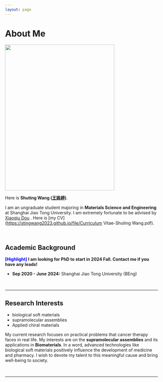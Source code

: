 ```yaml
---
layout: page
---
```


# About Me

<img src="https://stingwang2023.github.io/图片1.png" class="floatpic" width="360" height="480">

Here is **Shuting Wang ([王姝婷](https://stingwang2023.github.io/file/简历-中文版.pdf))**.

I am an ungraduate student majoring in **Materials Science and Engineering** at Shanghai Jiao Tong University. I am extremely fortunate to be advised by [Xiaoqiu Dou](https://smse.sjtu.edu.cn/people/detail/152) . Here is [my CV](https://stingwang2023.github.io/file/Curriculum Vitae-Shuting Wang.pdf).

<br>

## Academic Background

**<font color='blue'>[Highlight]</font> I am looking for PhD to start in 2024 Fall. Contact me if you have any leads!**

- **Sep 2020 - June 2024:** Shanghai Jiao Tong University (BEng)

<br>

---

## Research Interests

- biological soft materials
- supramolecular assemblies
- Applied chiral materials

My current research focuses on practical problems that cancer therapy faces in real life. My interests are on the **supramolecular assemblies** and its applications in **Biomaterials**. In a word, advanced technologies like biological soft materials positively influence the development of medicine and pharmacy.  I wish to devote my talent to this meaningful cause and bring well-being to society.

<br>

---


